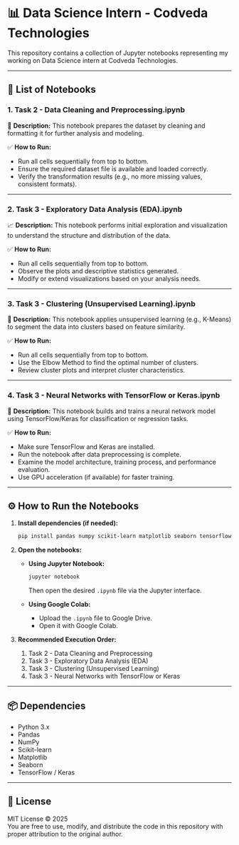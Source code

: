 
# 📊 Data Science Intern - Codveda Technologies

This repository contains a collection of Jupyter notebooks representing my working on Data Science intern at Codveda Technologies.

---

## 📁 List of Notebooks

### 1. **Task 2 - Data Cleaning and Preprocessing.ipynb**

🔧 **Description:**
This notebook prepares the dataset by cleaning and formatting it for further analysis and modeling.

✅ **How to Run:**
- Run all cells sequentially from top to bottom.
- Ensure the required dataset file is available and loaded correctly.
- Verify the transformation results (e.g., no more missing values, consistent formats).

---

### 2. **Task 3 - Exploratory Data Analysis (EDA).ipynb**

📈 **Description:**
This notebook performs initial exploration and visualization to understand the structure and distribution of the data.

✅ **How to Run:**
- Run all cells sequentially from top to bottom.
- Observe the plots and descriptive statistics generated.
- Modify or extend visualizations based on your analysis needs.

---

### 3. **Task 3 - Clustering (Unsupervised Learning).ipynb**

🧩 **Description:**
This notebook applies unsupervised learning (e.g., K-Means) to segment the data into clusters based on feature similarity.

✅ **How to Run:**
- Run all cells sequentially from top to bottom.
- Use the Elbow Method to find the optimal number of clusters.
- Review cluster plots and interpret cluster characteristics.

---

### 4. **Task 3 - Neural Networks with TensorFlow or Keras.ipynb**

🧠 **Description:**
This notebook builds and trains a neural network model using TensorFlow/Keras for classification or regression tasks.

✅ **How to Run:**
- Make sure TensorFlow and Keras are installed.
- Run the notebook after data preprocessing is complete.
- Examine the model architecture, training process, and performance evaluation.
- Use GPU acceleration (if available) for faster training.

---

## ⚙️ How to Run the Notebooks

1. **Install dependencies (if needed):**
   ```bash
   pip install pandas numpy scikit-learn matplotlib seaborn tensorflow
   ```

2. **Open the notebooks:**
   - **Using Jupyter Notebook:**
     ```bash
     jupyter notebook
     ```
     Then open the desired `.ipynb` file via the Jupyter interface.

   - **Using Google Colab:**
     - Upload the `.ipynb` file to Google Drive.
     - Open it with Google Colab.

3. **Recommended Execution Order:**
   1. Task 2 - Data Cleaning and Preprocessing
   2. Task 3 - Exploratory Data Analysis (EDA)
   3. Task 3 - Clustering (Unsupervised Learning)
   4. Task 3 - Neural Networks with TensorFlow or Keras

---

## 📦 Dependencies
- Python 3.x
- Pandas
- NumPy
- Scikit-learn
- Matplotlib
- Seaborn
- TensorFlow / Keras

---

## 📄 License

MIT License © 2025  
You are free to use, modify, and distribute the code in this repository with proper attribution to the original author.

